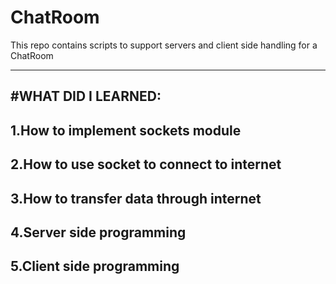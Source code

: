 # ChatRoom
This repo contains scripts to support servers and client side handling for a ChatRoom

--------------------------------------------------
#WHAT DID I LEARNED:
--------------------------------------------------
1.How to implement sockets module
----------------------------------------------
2.How to use socket to connect to internet
----------------------------------------------
3.How to transfer data through internet
----------------------------------------------
4.Server side programming
----------------------------------------------
5.Client side programming
----------------------------------------------
